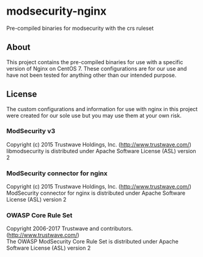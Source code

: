 # modsecurity-nginx
Pre-compiled binaries for modsecurity with the crs ruleset

## About
This project contains the pre-compiled binaries for use with a specific version of Nginx on CentOS 7. These configurations are for our use and have not been tested for anything other than our intended purpose.

## License
The custom configurations and information for use with nginx in this project were created for our sole use but you may use them at your own risk.

### ModSecurity v3
Copyright (c) 2015 Trustwave Holdings, Inc. (http://www.trustwave.com/)  
libmodsecurity is distributed under Apache Software License (ASL) version 2

### ModSecurity connector for nginx
Copyright (c) 2015 Trustwave Holdings, Inc. (http://www.trustwave.com/)  
ModSecurity connector for nginx is distributed under Apache Software License (ASL) version 2

### OWASP Core Rule Set
Copyright 2006-2017 Trustwave and contributors. (http://www.trustwave.com/)  
The OWASP ModSecurity Core Rule Set is distributed under Apache Software License (ASL) version 2
